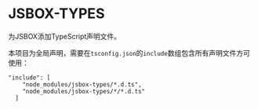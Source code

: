 # JSBOX-TYPES

为JSBOX添加TypeScript声明文件。

本项目为全局声明，需要在`tsconfig.json`的`include`数组包含所有声明文件方可使用：
```
"include": [
    "node_modules/jsbox-types/*.d.ts",
    "node_modules/jsbox-types/*/*.d.ts"
  ]
```
